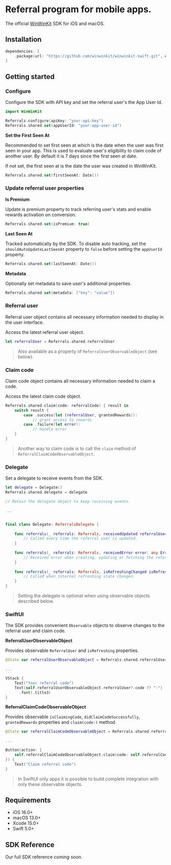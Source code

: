# Referral program for mobile apps.

The official [WinWinKit](https://winwinkit.com) SDK for iOS and macOS.

## Installation

```swift
dependencies: [
    .package(url: "https://github.com/winwinkit/winwinkit-swift.git", exact: "0.1.2")
]
```

## Getting started

### Configure

Configure the SDK with API key and set the referral user's the App User Id.

```swift
import WinWinKit

Referrals.configure(apiKey: "your-api-key")
Referrals.shared.set(appUserId: "your-app-user-id")
```

**Set the First Seen At**

Recommended to set first seen at which is the date when the user was first seen in your app.
This is used to evaluate user's eligibility to claim code of another user. By default it is 7 days since the first seen at date. 

If not set, the first seen at is the date the user was created in WinWinKit.

```swift
Referrals.shared.set(firstSeenAt: Date())
```

### Update referral user properties

**Is Premium**

Update is premium property to track referring user's stats and enable rewards activation on conversion.

```swift
Referrals.shared.set(isPremium: true)
```

**Last Seen At**

Tracked automatically by the SDK. To disable auto tracking, set the `shouldAutoUpdateLastSeenAt` property to `false` before setting the `appUserId` property.

```swift
Referrals.shared.set(lastSeenAt: Date())
```

**Metadata**

Optionally set metadata to save user's additional properties.

```swift
Referrals.shared.set(metadata: ["key": "value"])
```

### Referral user

Referral user object contains all necessary information needed to display in the user interface.

Access the latest referral user object.

```swift
let referralUser = Referrals.shared.referralUser
```

> Also available as a property of `ReferralUserObservableObject` (see below).

### Claim code

Claim code object contains all necessary information needed to claim a code.

Access the latest claim code object.

```swift
Referrals.shared.claim(code: referralCode) { result in
    switch result {
        case .success(let (referralUser, grantedRewards)):
            // grant access to rewards
        case .failure(let error):
            // handle error
    }
}
```

> Another way to claim code is to call the `claim` method of `ReferralClaimCodeObservableObject`.

### Delegate

Set a delegate to receive events from the SDK.

```swift
let delegate = Delegate()
Referrals.shared.delegate = delegate

// Retain the delegate object to keep receiving events.

...


final class Delegate: ReferralsDelegate {
    
    func referrals(_ referrals: Referrals, receivedUpdated referralUser: ReferralUser?) {
        // Called every time the referral user is updated.
    }
    
    func referrals(_ referrals: Referrals, receivedError error: any Error) {
        // Received error when creating, updating or fetching the referral user.
    }
    
    func referrals(_ referrals: Referrals, isRefreshingChanged isRefreshing: Bool) {
        // Called when internal refreshing state changes.
    }
}

```

> Setting the delegate is optional when using observable objects described below.

### SwiftUI

The SDK provides convenient `Observable` objects to observe changes to the referral user and claim code. 

**ReferralUserObservableObject**

Provides observable `ReferralUser` and `isRefreshing` properties.

```swift
@State var referralUserObservableObject = Referrals.shared.referralUserObservableObject

...

VStack {
    Text("Your referral code")
    Text(self.referralUserObservableObject.referralUser?.code ?? "-")
      .font(.title3)
}
```

**ReferralClaimCodeObservableObject**

Provides observable `isClaimingCode`, `didClaimCodeSuccessfully`, `grantedRewards` properties and `claim(code:)` method.

```swift
@State var referralClaimCodeObservableObject = Referrals.shared.referralClaimCodeObservableObject

...

Button(action: {
    self.referralClaimCodeObservableObject.claim(code: self.referralCode)
}) {
    Text("Claim referral code")
}
```
> In SwiftUI only apps it is possible to build complete integration with only these observable objects.

## Requirements

- iOS 16.0+
- macOS 13.0+
- Xcode 15.0+
- Swift 5.0+

## SDK Reference

Our full SDK reference _coming soon_.
